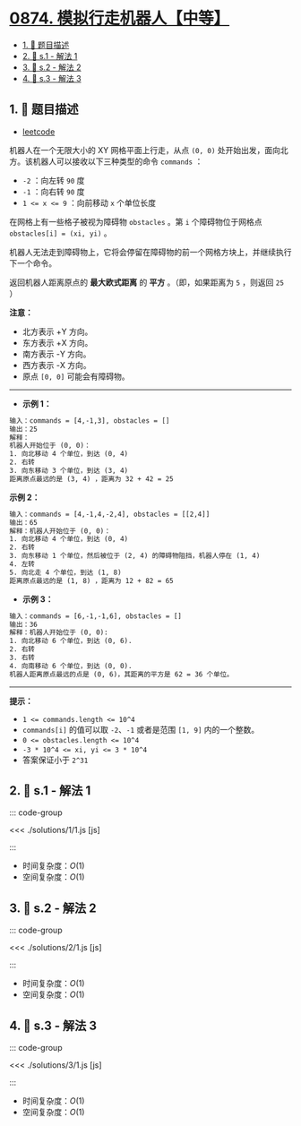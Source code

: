 # [0874. 模拟行走机器人【中等】](https://github.com/tnotesjs/TNotes.leetcode/tree/main/notes/0874.%20%E6%A8%A1%E6%8B%9F%E8%A1%8C%E8%B5%B0%E6%9C%BA%E5%99%A8%E4%BA%BA%E3%80%90%E4%B8%AD%E7%AD%89%E3%80%91)

<!-- region:toc -->

- [1. 📝 题目描述](#1--题目描述)
- [2. 🎯 s.1 - 解法 1](#2--s1---解法-1)
- [3. 🎯 s.2 - 解法 2](#3--s2---解法-2)
- [4. 🎯 s.3 - 解法 3](#4--s3---解法-3)

<!-- endregion:toc -->

## 1. 📝 题目描述

- [leetcode](https://leetcode.cn/problems/walking-robot-simulation/)

机器人在一个无限大小的 XY 网格平面上行走，从点 `(0, 0)` 处开始出发，面向北方。该机器人可以接收以下三种类型的命令 `commands` ：

- `-2` ：向左转 `90` 度
- `-1` ：向右转 `90` 度
- `1 <= x <= 9` ：向前移动 `x` 个单位长度

在网格上有一些格子被视为障碍物 `obstacles` 。第 `i` 个障碍物位于网格点 `obstacles[i] = (xi, yi)` 。

机器人无法走到障碍物上，它将会停留在障碍物的前一个网格方块上，并继续执行下一个命令。

返回机器人距离原点的 **最大欧式距离** 的 **平方** 。（即，如果距离为 `5` ，则返回 `25` ）

**注意：**

- 北方表示 +Y 方向。
- 东方表示 +X 方向。
- 南方表示 -Y 方向。
- 西方表示 -X 方向。
- 原点 `[0, 0]` 可能会有障碍物。

---

- **示例 1：**

```txt
输入：commands = [4,-1,3], obstacles = []
输出：25
解释：
机器人开始位于 (0, 0)：
1. 向北移动 4 个单位，到达 (0, 4)
2. 右转
3. 向东移动 3 个单位，到达 (3, 4)
距离原点最远的是 (3, 4) ，距离为 32 + 42 = 25
```

**示例 2：**

```txt
输入：commands = [4,-1,4,-2,4], obstacles = [[2,4]]
输出：65
解释：机器人开始位于 (0, 0)：
1. 向北移动 4 个单位，到达 (0, 4)
2. 右转
3. 向东移动 1 个单位，然后被位于 (2, 4) 的障碍物阻挡，机器人停在 (1, 4)
4. 左转
5. 向北走 4 个单位，到达 (1, 8)
距离原点最远的是 (1, 8) ，距离为 12 + 82 = 65
```

- **示例 3：**

```txt
输入：commands = [6,-1,-1,6], obstacles = []
输出：36
解释：机器人开始位于 (0, 0):
1. 向北移动 6 个单位，到达 (0, 6).
2. 右转
3. 右转
4. 向南移动 6 个单位，到达 (0, 0).
机器人距离原点最远的点是 (0, 6)，其距离的平方是 62 = 36 个单位。
```

---

**提示：**

- `1 <= commands.length <= 10^4`
- `commands[i]` 的值可以取 `-2`、`-1` 或者是范围 `[1, 9]` 内的一个整数。
- `0 <= obstacles.length <= 10^4`
- `-3 * 10^4 <= xi, yi <= 3 * 10^4`
- 答案保证小于 `2^31`

## 2. 🎯 s.1 - 解法 1

::: code-group

<<< ./solutions/1/1.js [js]

:::

- 时间复杂度：$O(1)$
- 空间复杂度：$O(1)$

## 3. 🎯 s.2 - 解法 2

::: code-group

<<< ./solutions/2/1.js [js]

:::

- 时间复杂度：$O(1)$
- 空间复杂度：$O(1)$

## 4. 🎯 s.3 - 解法 3

::: code-group

<<< ./solutions/3/1.js [js]

:::

- 时间复杂度：$O(1)$
- 空间复杂度：$O(1)$
